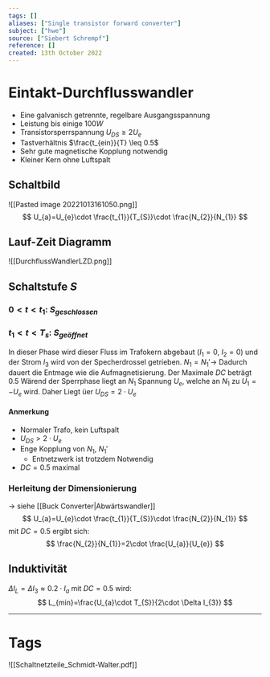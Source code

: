 ```yaml
---
tags: []
aliases: ["Single transistor forward converter"]
subject: ["hwe"]
source: ["Siebert Schrempf"]
reference: []
created: 13th October 2022
---
```


# Eintakt-Durchflusswandler
- Eine galvanisch getrennte, regelbare Ausgangsspannung
- Leistung bis einige $100W$
- Transistorsperrspannung $U_{DS} \geq 2U_{e}$
- Tastverhältnis $\frac{t_{ein}}{T} \leq 0.5$
- Sehr gute magnetische Kopplung notwendig
- Kleiner Kern ohne Luftspalt

## Schaltbild
![[Pasted image 20221013161050.png]]
$$
U_{a}=U_{e}\cdot \frac{t_{1}}{T_{S}}\cdot \frac{N_{2}}{N_{1}}
$$
## Lauf-Zeit Diagramm
![[DurchflussWandlerLZD.png]]

## Schaltstufe  $S$

### $0<t<t_{1}$: $S_{geschlossen}$

### $t_{1}<t<T_{s}$: $S_{geöffnet}$
In dieser Phase wird dieser Fluss im Trafokern abgebaut ($I_{1}=0$, $I_{2} = 0$) und der Strom $I_{3}$ wird von der Specherdrossel getrieben.
$N_{1} = N_{1}'\rightarrow$ Dadurch dauert die Entmage wie die Aufmagnetisierung.
Der Maximale $DC$ beträgt $0.5$
Wärend der Sperrphase liegt an $N_{1}$ Spannung $U_{e}$, welche an $N_{1}$ zu $U_{1}=-U_{e}$ wird.
Daher Liegt üer $U_{DS}=2 \cdot U_{e}$
#### Anmerkung
- Normaler Trafo, kein Luftspalt
- $U_{DS}>2\cdot U_{e}$
- Enge Kopplung von $N_{1}$, $N_{1}'$
	- Entnetzwerk ist trotzdem Notwendig
- $DC=0.5$ maximal
### Herleitung der Dimensionierung
$\rightarrow$ siehe [[Buck Converter|Abwärtswandler]]
$$
U_{a}=U_{e}\cdot \frac{t_{1}}{T_{S}}\cdot \frac{N_{2}}{N_{1}}
$$
mit $DC=0.5$ ergibt sich:
$$
\frac{N_{2}}{N_{1}}=2\cdot \frac{U_{a}}{U_{e}}
$$
## Induktivität
$\Delta I_{L}=\Delta I_{3} \approx 0.2\cdot I_{a}$
mit $DC=0.5$ wird:
$$
L_{min}=\frac{U_{a}\cdot T_{S}}{2\cdot \Delta I_{3}}
$$



---
# Tags
![[Schaltnetzteile_Schmidt-Walter.pdf]]